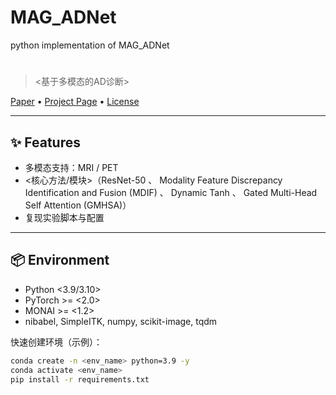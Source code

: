 # MAG_ADNet
python implementation of MAG_ADNet
# <Project Name>  <!-- 例：MAG_ADNet -->

> <基于多模态的AD诊断>

[Paper](<link or "TBA">) • [Project Page](<optional>) • [License](#license)

---

## ✨ Features
- 多模态支持：MRI / PET
- <核心方法/模块>（ResNet-50 、 Modality Feature Discrepancy Identification and Fusion (MDIF) 、 Dynamic Tanh 、 Gated Multi-Head Self Attention (GMHSA)）
- 复现实验脚本与配置

---

## 📦 Environment
- Python <3.9/3.10>
- PyTorch >= <2.0>
- MONAI >= <1.2>
- nibabel, SimpleITK, numpy, scikit-image, tqdm

快速创建环境（示例）：
```bash
conda create -n <env_name> python=3.9 -y
conda activate <env_name>
pip install -r requirements.txt


